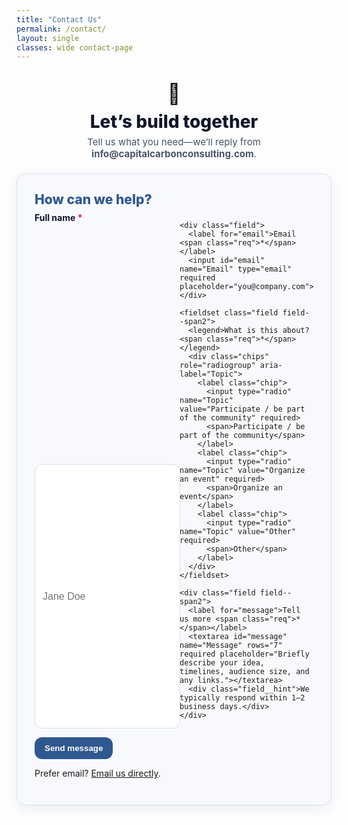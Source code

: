 ```yaml
---
title: "Contact Us"
permalink: /contact/
layout: single
classes: wide contact-page
---
```


<section class="contact-hero">
  <div class="contact-hero__icon">🤝</div>
  <h1>Let’s build together</h1>
  <p class="contact-hero__tag">Tell us what you need—we’ll reply from <b>info@capitalcarbonconsulting.com</b>.</p>
</section>

<form
  action="https://formsubmit.co/info@capitalcarbonconsulting.com"
  method="POST"
  class="contact-card"
  aria-labelledby="contactHeading"
>
  <!-- FormSubmit helpers -->
  <input type="hidden" name="_subject" value="New Contact — Community / Events">
  <input type="hidden" name="_template" value="table">
  <input type="hidden" name="_next" value="{{ '/contact/?submitted=1' | relative_url }}">
  <input type="hidden" name="_captcha" value="false">
  <!-- Honeypot -->
  <input type="text" name="_honey" style="display:none">

  <h2 id="contactHeading" class="contact-card__title">How can we help?</h2>

  <div class="grid">
    <div class="field">
      <label for="name">Full name <span class="req">*</span></label>
      <input id="name" name="Full name" type="text" required placeholder="Jane Doe">
    </div>

    <div class="field">
      <label for="email">Email <span class="req">*</span></label>
      <input id="email" name="Email" type="email" required placeholder="you@company.com">
    </div>

    <fieldset class="field field--span2">
      <legend>What is this about? <span class="req">*</span></legend>
      <div class="chips" role="radiogroup" aria-label="Topic">
        <label class="chip">
          <input type="radio" name="Topic" value="Participate / be part of the community" required>
          <span>Participate / be part of the community</span>
        </label>
        <label class="chip">
          <input type="radio" name="Topic" value="Organize an event" required>
          <span>Organize an event</span>
        </label>
        <label class="chip">
          <input type="radio" name="Topic" value="Other" required>
          <span>Other</span>
        </label>
      </div>
    </fieldset>

    <div class="field field--span2">
      <label for="message">Tell us more <span class="req">*</span></label>
      <textarea id="message" name="Message" rows="7" required placeholder="Briefly describe your idea, timelines, audience size, and any links."></textarea>
      <div class="field__hint">We typically respond within 1–2 business days.</div>
    </div>
  </div>

  <button type="submit" class="btn-primary">Send message</button>
  <p class="form-note">Prefer email? <a href="mailto:info@capitalcarbonconsulting.com?subject=Contact%20—%20Community%20or%20Events">Email us directly</a>.</p>
</form>

<!-- Success message (shown after redirect from _next) -->
<div id="form-success" class="contact-success" hidden>
  <div class="contact-success__icon">✅</div>
  <h3>Thanks — your message is in!</h3>
  <p>We’ll get back to you soon from <b>info@capitalcarbonconsulting.com</b>.</p>
  <a class="btn-secondary" href="{{ '/' | relative_url }}">Back to Home</a>
</div>

<script>
  (function () {
    const params = new URLSearchParams(location.search);
    if (params.get('submitted') === '1') {
      document.querySelector('.contact-card')?.setAttribute('hidden','');
      document.getElementById('form-success')?.removeAttribute('hidden');
      const url = new URL(location.href); url.search = ''; history.replaceState({}, '', url);
    }
  })();
</script>

<style>
/* Theme tokens */
:root{
  --brand: #305890;        /* your accent blue */
  --ink:   #0f172a;        /* dark text */
  --sub:   #475569;        /* secondary text */
  --bg:    #f7f9fc;        /* soft card bg */
  --stroke:#d7dfef;        /* light border */
  --radius: 14px;
  --pad:  clamp(14px, 2.2vw, 18px);
}

/* Compact page header area */
.page__title{ display:none; }

/* Hero */
.contact-hero{
  text-align:center;
  padding: 18px 10px 8px;
}
.contact-hero__icon{ font-size: 32px; }
.contact-hero h1{
  margin: 8px 0 6px;
  font-weight: 800;
  font-size: clamp(22px, 3vw, 28px);
  color: var(--ink);
}
.contact-hero__tag{
  margin: 0 auto;
  color: var(--sub);
  font-size: 15px;
}

/* Card container */
.contact-card{
  background: var(--bg);
  border: 1px solid var(--stroke);
  border-radius: var(--radius);
  padding: clamp(16px, 3vw, 28px);
  max-width: 980px;
  margin: 14px auto 24px;
  box-shadow: 0 6px 18px rgba(16, 24, 40, 0.06);
}
.contact-card__title{
  margin: 0 0 8px;
  font-weight: 800;
  color: var(--brand);
  font-size: clamp(18px, 2.2vw, 22px);
}

/* Grid */
.grid{
  display: grid;
  grid-template-columns: repeat(2, minmax(0, 1fr));
  gap: 14px clamp(12px, 2vw, 18px);
  margin-top: 8px;
}
.field--span2{ grid-column: 1 / -1; }

/* Fields */
.field{ display: grid; gap: 6px; }
label, legend{ font-weight: 650; color: var(--ink); }
.req{ color: #e11d48; }  /* red asterisk */

input[type="text"],
input[type="email"],
textarea{
  border: 1px solid var(--stroke);
  background: #fff;
  border-radius: 12px;
  font-size: 16px;
  padding: 12px 12px;
  outline: none;
  transition: border-color .15s ease, box-shadow .15s ease;
}
textarea{ resize: vertical; }

input:focus, textarea:focus{
  border-color: var(--brand);
  box-shadow: 0 0 0 3px rgba(48,88,144, .15);
}

/* Chips radio group */
.chips{ display: flex; flex-wrap: wrap; gap: 10px; margin-top: 6px; }
.chip{
  display: inline-flex; align-items: center; gap: 8px;
  border: 1px solid var(--stroke);
  border-radius: 999px;
  padding: 8px 12px;
  background: #fff;
  cursor: pointer;
  user-select: none;
  transition: all .15s ease;
}
.chip input{ appearance: none; width: 14px; height: 14px; border: 2px solid var(--brand); border-radius: 999px; }
.chip input:checked{ background: var(--brand); }
.chip:hover{ border-color: var(--brand); box-shadow: 0 2px 10px rgba(48,88,144,.12); }
.chip span{ font-size: 14.5px; color: var(--ink); }

/* Hint */
.field__hint{ font-size: 13px; color: var(--sub); }

/* Buttons */
.btn-primary,
.btn-secondary{
  display: inline-block;
  border-radius: 12px;
  font-weight: 800;
  text-decoration: none;
  padding: 10px 16px;
  transition: transform .04s ease, filter .15s ease, box-shadow .15s ease;
}
.btn-primary{
  background: var(--brand);
  color: #fff;
  border: 0;
}
.btn-primary:hover{ filter: brightness(1.05); }
.btn-primary:active{ transform: translateY(1px); }

.btn-secondary{
  background: #fff;
  color: var(--brand);
  border: 1px solid var(--stroke);
}
.btn-secondary:hover{ box-shadow: 0 2px 10px rgba(48,88,144,.12); }

/* Success */
.contact-success{
  max-width: 720px;
  margin: 24px auto;
  background: #f3f6fb;
  border: 1px solid var(--stroke);
  border-radius: var(--radius);
  padding: clamp(16px, 3vw, 28px);
  text-align: center;
}
.contact-success__icon{ font-size: 28px; margin-bottom: 6px; }

/* Responsive */
@media (max-width: 760px){
  .grid{ grid-template-columns: 1fr; }
}
</style>
